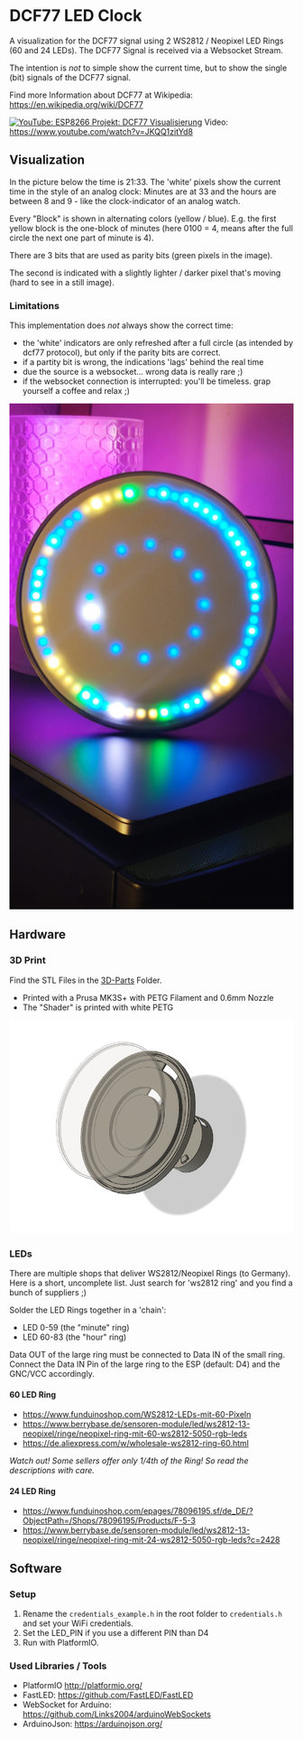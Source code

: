# DCF77 LED Clock

A visualization for the DCF77 signal using 2 WS2812 / Neopixel LED Rings (60 and 24 LEDs). The DCF77 Signal is received via a Websocket Stream.


The intention is *not* to simple show the current time, but to show the single (bit) signals of the DCF77 signal.

Find more Information about DCF77 at Wikipedia: https://en.wikipedia.org/wiki/DCF77

[![YouTube: ESP8266 Projekt: DCF77 Visualisierung](https://img.youtube.com/vi/JKQQ1zitYd8/0.jpg)](https://www.youtube.com/watch?v=JKQQ1zitYd8)
Video: https://www.youtube.com/watch?v=JKQQ1zitYd8

## Visualization

In the picture below the time is 21:33. The 'white' pixels show the current time in the style of an analog clock: Minutes are at 33 and the hours are between 8 and 9 - like the clock-indicator of an analog watch.

Every "Block" is shown in alternating colors (yellow / blue). E.g. the first yellow block is the one-block of minutes (here 0100 = 4, means after the full circle the next one part of minute is 4).

There are 3 bits that are used as parity bits (green pixels in the image).

The second is indicated with a slightly lighter / darker pixel that's moving (hard to see in a still image).

### Limitations

This implementation does *not* always show the correct time:
- the 'white' indicators are only refreshed after a full circle (as intended by dcf77 protocol), but only if the parity bits are correct.
- if a partity bit is wrong, the indications 'lags' behind the real time
- due the source is a websocket... wrong data is really rare ;)
- if the websocket connection is interrupted: you'll be timeless. grap yourself a coffee and relax ;)


![3D Printed Clock](./static/dcf77-clock.jpeg)

## Hardware

### 3D Print

Find the STL Files in the [3D-Parts](./3d-parts) Folder. 

- Printed with a Prusa MK3S+ with PETG Filament and 0.6mm Nozzle
- The "Shader" is printed with white PETG 

![3D Printed Clock](./static/rendered_image.png)


### LEDs

There are multiple shops that deliver WS2812/Neopixel Rings (to Germany). Here is a short, uncomplete list. Just search for 'ws2812 ring' and you find a bunch of suppliers ;)

Solder the LED Rings together in a 'chain':
- LED 0-59 (the "minute" ring)
- LED 60-83 (the "hour" ring)

Data OUT of the large ring must be connected to Data IN of the small ring. Connect the Data IN Pin of the large ring to the ESP (default: D4) and the GNC/VCC accordingly.

#### 60 LED Ring

- https://www.funduinoshop.com/WS2812-LEDs-mit-60-Pixeln
- https://www.berrybase.de/sensoren-module/led/ws2812-13-neopixel/ringe/neopixel-ring-mit-60-ws2812-5050-rgb-leds
- https://de.aliexpress.com/w/wholesale-ws2812-ring-60.html

*Watch out! Some sellers offer only 1/4th of the Ring! So read the descriptions with care.*

#### 24 LED Ring

- https://www.funduinoshop.com/epages/78096195.sf/de_DE/?ObjectPath=/Shops/78096195/Products/F-5-3
- https://www.berrybase.de/sensoren-module/led/ws2812-13-neopixel/ringe/neopixel-ring-mit-24-ws2812-5050-rgb-leds?c=2428


## Software

### Setup

1. Rename the `credentials_example.h` in the root folder to `credentials.h` and set your WiFi credentials.
2. Set the LED_PIN if you use a different PIN than D4
3. Run with PlatformIO.



### Used Libraries / Tools

- PlatformIO http://platformio.org/
- FastLED: https://github.com/FastLED/FastLED
- WebSocket for Arduino: https://github.com/Links2004/arduinoWebSockets
- ArduinoJson: https://arduinojson.org/